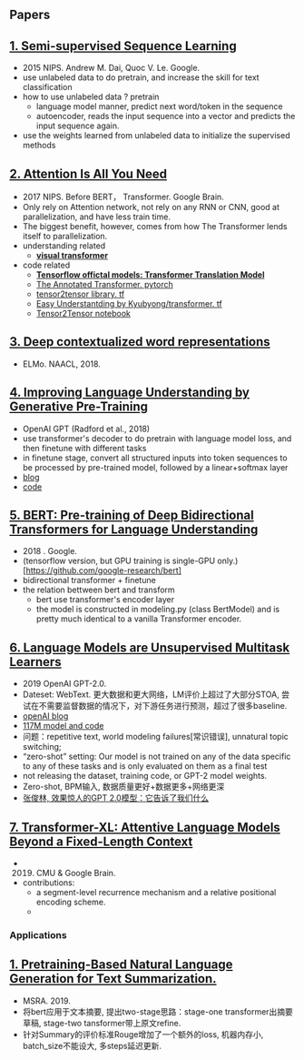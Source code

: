 
## Papers

[1. Semi-supervised Sequence Learning](https://arxiv.org/abs/1511.01432)
-----

- 2015 NIPS. Andrew M. Dai, Quoc V. Le. Google.
- use unlabeled data to do pretrain, and increase the skill for text classification
- how to use unlabeled data ? pretrain
    - language model manner, predict next word/token in the sequence
    - autoencoder, reads the input sequence into a vector and predicts the input sequence again.
- use the weights learned from unlabeled data to initialize the supervised methods



[2. Attention Is All You Need](https://papers.nips.cc/paper/7181-attention-is-all-you-need.pdf)
-----
- 2017 NIPS. Before BERT， Transformer. Google Brain.
- Only rely on Attention network, not rely on any RNN or CNN, good at parallelization, and have less train time.
- The biggest benefit, however, comes from how The Transformer lends itself to parallelization.
- understanding related
    - [**visual transformer**](https://jalammar.github.io/illustrated-transformer/)
- code related
    - [**Tensorflow offictal models: Transformer Translation Model**](https://github.com/tensorflow/models/tree/master/official/transformer)
    - [The Annotated Transformer. pytorch](http://nlp.seas.harvard.edu/2018/04/03/attention.html)
    - [tensor2tensor library. tf](https://github.com/tensorflow/tensor2tensor/blob/master/tensor2tensor/models/transformer.py)
    - [Easy Understantding by Kyubyong/transformer. tf](https://github.com/Kyubyong/transformer)
    - [Tensor2Tensor notebook](https://colab.research.google.com/github/tensorflow/tensor2tensor/blob/master/tensor2tensor/notebooks/hello_t2t.ipynb)
        
    
[3. Deep contextualized word representations](https://aclweb.org/anthology/N18-1202)
------
- ELMo. NAACL, 2018.

    
[4. Improving Language Understanding by Generative Pre-Training](https://s3-us-west-2.amazonaws.com/openai-assets/research-covers/language-unsupervised/language_understanding_paper.pdf)
------
- OpenAI GPT (Radford et al., 2018)
- use transformer's decoder to do pretrain with language model loss, and then finetune with different tasks
- in finetune stage, convert all structured inputs into token sequences to be processed by pre-trained model, followed by a linear+softmax layer
- [blog](https://blog.openai.com/language-unsupervised/)
- [code](https://github.com/openai/finetune-transformer-lm)
    
        
[5. BERT: Pre-training of Deep Bidirectional Transformers for Language Understanding](https://arxiv.org/pdf/1810.04805.pdf)
------
- 2018 . Google.
- (tensorflow version, but GPU training is single-GPU only.)[https://github.com/google-research/bert]
- bidirectional transformer + finetune
- the relation bettween bert and transform
    - bert use transformer's encoder layer
    - the model is constructed in modeling.py (class BertModel) and is pretty much identical to a vanilla Transformer encoder.

    
[6. Language Models are Unsupervised Multitask Learners](https://d4mucfpksywv.cloudfront.net/better-language-models/language-models.pdf)
------
- 2019 OpenAI GPT-2.0. 
- Dateset: WebText. 更大数据和更大网络，LM评价上超过了大部分STOA, 尝试在不需要监督数据的情况下，对下游任务进行预测，超过了很多baseline.
- [openAI blog](https://blog.openai.com/better-language-models/)
- [117M model and code](https://github.com/openai/gpt-2)
- 问题：repetitive text, world modeling failures[常识错误], unnatural topic switching;
- “zero-shot” setting: Our model is not trained on any of the data specific to any of these tasks and is only evaluated on them as a final test
- not releasing the dataset, training code, or GPT-2 model weights.
- Zero-shot, BPM输入, 数据质量更好+数据更多+网络更深
- [张俊林, 效果惊人的GPT 2.0模型：它告诉了我们什么](https://zhuanlan.zhihu.com/p/56865533)
    
    
[7. Transformer-XL: Attentive Language Models Beyond a Fixed-Length Context](https://arxiv.org/pdf/1901.02860.pdf)
------
- 2019. CMU & Google Brain.
- contributions:
    - a segment-level recurrence mechanism and a relative positional encoding scheme.
    - 

    
### Applications 
[1. Pretraining-Based Natural Language Generation for Text Summarization.](https://arxiv.org/pdf/1902.09243.pdf)
------
- MSRA. 2019.
- 将bert应用于文本摘要, 提出two-stage思路：stage-one transformer出摘要草稿, stage-two tansformer带上原文refine.
- 针对Summary的评价标准Rouge增加了一个额外的loss, 机器内存小, batch_size不能设大, 多steps延迟更新.
    

    